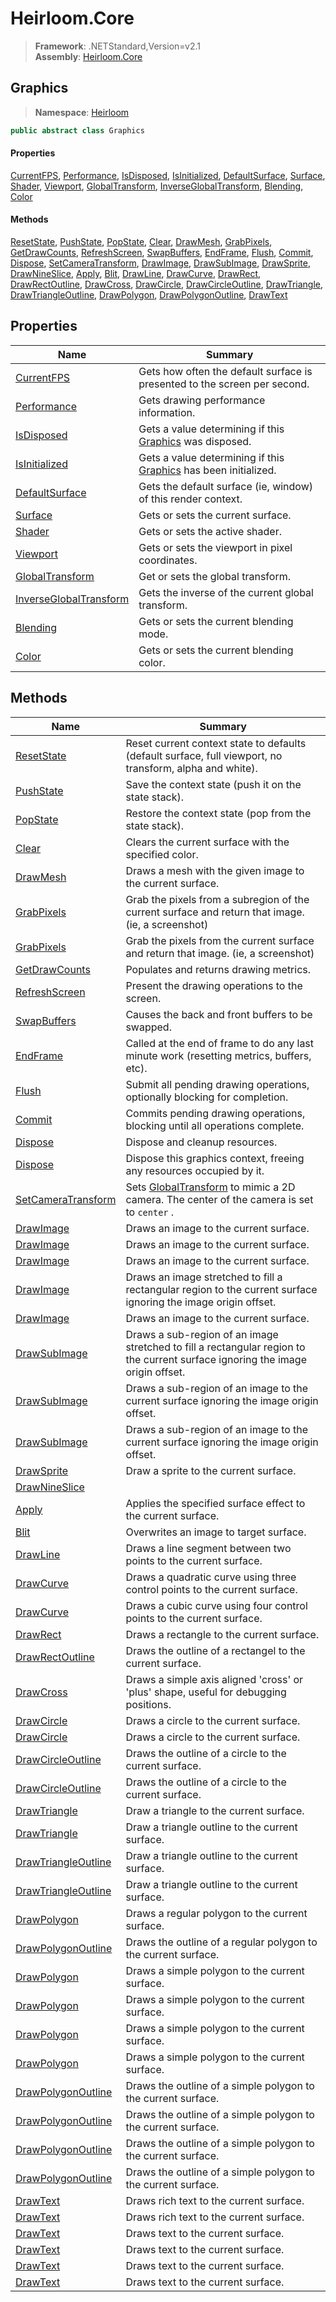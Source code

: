 # Heirloom.Core

> **Framework**: .NETStandard,Version=v2.1  
> **Assembly**: [Heirloom.Core][0]  

## Graphics

> **Namespace**: [Heirloom][0]  

```cs
public abstract class Graphics
```

#### Properties

[CurrentFPS][1], [Performance][2], [IsDisposed][3], [IsInitialized][4], [DefaultSurface][5], [Surface][6], [Shader][7], [Viewport][8], [GlobalTransform][9], [InverseGlobalTransform][10], [Blending][11], [Color][12]

#### Methods

[ResetState][13], [PushState][14], [PopState][15], [Clear][16], [DrawMesh][17], [GrabPixels][18], [GetDrawCounts][19], [RefreshScreen][20], [SwapBuffers][21], [EndFrame][22], [Flush][23], [Commit][24], [Dispose][25], [SetCameraTransform][26], [DrawImage][27], [DrawSubImage][28], [DrawSprite][29], [DrawNineSlice][30], [Apply][31], [Blit][32], [DrawLine][33], [DrawCurve][34], [DrawRect][35], [DrawRectOutline][36], [DrawCross][37], [DrawCircle][38], [DrawCircleOutline][39], [DrawTriangle][40], [DrawTriangleOutline][41], [DrawPolygon][42], [DrawPolygonOutline][43], [DrawText][44]

## Properties

| Name                         | Summary                                                                   |
|------------------------------|---------------------------------------------------------------------------|
| [CurrentFPS][1]              | Gets how often the default surface is presented to the screen per second. |
| [Performance][2]             | Gets drawing performance information.                                     |
| [IsDisposed][3]              | Gets a value determining if this [Graphics][45] was disposed.             |
| [IsInitialized][4]           | Gets a value determining if this [Graphics][45] has been initialized.     |
| [DefaultSurface][5]          | Gets the default surface (ie, window) of this render context.             |
| [Surface][6]                 | Gets or sets the current surface.                                         |
| [Shader][7]                  | Gets or sets the active shader.                                           |
| [Viewport][8]                | Gets or sets the viewport in pixel coordinates.                           |
| [GlobalTransform][9]         | Get or sets the global transform.                                         |
| [InverseGlobalTransform][10] | Gets the inverse of the current global transform.                         |
| [Blending][11]               | Gets or sets the current blending mode.                                   |
| [Color][12]                  | Gets or sets the current blending color.                                  |

## Methods

| Name                      | Summary                                                                                                                        |
|---------------------------|--------------------------------------------------------------------------------------------------------------------------------|
| [ResetState][13]          | Reset current context state to defaults (default surface, full viewport, no transform, alpha and white).                       |
| [PushState][14]           | Save the context state (push it on the state stack).                                                                           |
| [PopState][15]            | Restore the context state (pop from the state stack).                                                                          |
| [Clear][16]               | Clears the current surface with the specified color.                                                                           |
| [DrawMesh][17]            | Draws a mesh with the given image to the current surface.                                                                      |
| [GrabPixels][18]          | Grab the pixels from a subregion of the current surface and return that image. (ie, a screenshot)                              |
| [GrabPixels][18]          | Grab the pixels from the current surface and return that image. (ie, a screenshot)                                             |
| [GetDrawCounts][19]       | Populates and returns drawing metrics.                                                                                         |
| [RefreshScreen][20]       | Present the drawing operations to the screen.                                                                                  |
| [SwapBuffers][21]         | Causes the back and front buffers to be swapped.                                                                               |
| [EndFrame][22]            | Called at the end of frame to do any last minute work (resetting metrics, buffers, etc).                                       |
| [Flush][23]               | Submit all pending drawing operations, optionally blocking for completion.                                                     |
| [Commit][24]              | Commits pending drawing operations, blocking until all operations complete.                                                    |
| [Dispose][25]             | Dispose and cleanup resources.                                                                                                 |
| [Dispose][25]             | Dispose this graphics context, freeing any resources occupied by it.                                                           |
| [SetCameraTransform][26]  | Sets [GlobalTransform][9] to mimic a 2D camera. The center of the camera is set to `center` .                                  |
| [DrawImage][27]           | Draws an image to the current surface.                                                                                         |
| [DrawImage][27]           | Draws an image to the current surface.                                                                                         |
| [DrawImage][27]           | Draws an image to the current surface.                                                                                         |
| [DrawImage][27]           | Draws an image stretched to fill a rectangular region to the current surface ignoring the image origin offset.                 |
| [DrawImage][27]           | Draws an image to the current surface.                                                                                         |
| [DrawSubImage][28]        | Draws a sub-region of an image stretched to fill a rectangular region to the current surface ignoring the image origin offset. |
| [DrawSubImage][28]        | Draws a sub-region of an image to the current surface ignoring the image origin offset.                                        |
| [DrawSubImage][28]        | Draws a sub-region of an image to the current surface ignoring the image origin offset.                                        |
| [DrawSprite][29]          | Draw a sprite to the current surface.                                                                                          |
| [DrawNineSlice][30]       |                                                                                                                                |
| [Apply][31]               | Applies the specified surface effect to the current surface.                                                                   |
| [Blit][32]                | Overwrites an image to target surface.                                                                                         |
| [DrawLine][33]            | Draws a line segment between two points to the current surface.                                                                |
| [DrawCurve][34]           | Draws a quadratic curve using three control points to the current surface.                                                     |
| [DrawCurve][34]           | Draws a cubic curve using four control points to the current surface.                                                          |
| [DrawRect][35]            | Draws a rectangle to the current surface.                                                                                      |
| [DrawRectOutline][36]     | Draws the outline of a rectangel to the current surface.                                                                       |
| [DrawCross][37]           | Draws a simple axis aligned 'cross' or 'plus' shape, useful for debugging positions.                                           |
| [DrawCircle][38]          | Draws a circle to the current surface.                                                                                         |
| [DrawCircle][38]          | Draws a circle to the current surface.                                                                                         |
| [DrawCircleOutline][39]   | Draws the outline of a circle to the current surface.                                                                          |
| [DrawCircleOutline][39]   | Draws the outline of a circle to the current surface.                                                                          |
| [DrawTriangle][40]        | Draw a triangle to the current surface.                                                                                        |
| [DrawTriangle][40]        | Draw a triangle outline to the current surface.                                                                                |
| [DrawTriangleOutline][41] | Draw a triangle outline to the current surface.                                                                                |
| [DrawTriangleOutline][41] | Draw a triangle outline to the current surface.                                                                                |
| [DrawPolygon][42]         | Draws a regular polygon to the current surface.                                                                                |
| [DrawPolygonOutline][43]  | Draws the outline of a regular polygon to the current surface.                                                                 |
| [DrawPolygon][42]         | Draws a simple polygon to the current surface.                                                                                 |
| [DrawPolygon][42]         | Draws a simple polygon to the current surface.                                                                                 |
| [DrawPolygon][42]         | Draws a simple polygon to the current surface.                                                                                 |
| [DrawPolygon][42]         | Draws a simple polygon to the current surface.                                                                                 |
| [DrawPolygonOutline][43]  | Draws the outline of a simple polygon to the current surface.                                                                  |
| [DrawPolygonOutline][43]  | Draws the outline of a simple polygon to the current surface.                                                                  |
| [DrawPolygonOutline][43]  | Draws the outline of a simple polygon to the current surface.                                                                  |
| [DrawPolygonOutline][43]  | Draws the outline of a simple polygon to the current surface.                                                                  |
| [DrawText][44]            | Draws rich text to the current surface.                                                                                        |
| [DrawText][44]            | Draws rich text to the current surface.                                                                                        |
| [DrawText][44]            | Draws text to the current surface.                                                                                             |
| [DrawText][44]            | Draws text to the current surface.                                                                                             |
| [DrawText][44]            | Draws text to the current surface.                                                                                             |
| [DrawText][44]            | Draws text to the current surface.                                                                                             |

[0]: ../Heirloom.Core.md
[1]: Heirloom.Graphics.CurrentFPS.md
[2]: Heirloom.Graphics.Performance.md
[3]: Heirloom.Graphics.IsDisposed.md
[4]: Heirloom.Graphics.IsInitialized.md
[5]: Heirloom.Graphics.DefaultSurface.md
[6]: Heirloom.Graphics.Surface.md
[7]: Heirloom.Graphics.Shader.md
[8]: Heirloom.Graphics.Viewport.md
[9]: Heirloom.Graphics.GlobalTransform.md
[10]: Heirloom.Graphics.InverseGlobalTransform.md
[11]: Heirloom.Graphics.Blending.md
[12]: Heirloom.Graphics.Color.md
[13]: Heirloom.Graphics.ResetState.md
[14]: Heirloom.Graphics.PushState.md
[15]: Heirloom.Graphics.PopState.md
[16]: Heirloom.Graphics.Clear.md
[17]: Heirloom.Graphics.DrawMesh.md
[18]: Heirloom.Graphics.GrabPixels.md
[19]: Heirloom.Graphics.GetDrawCounts.md
[20]: Heirloom.Graphics.RefreshScreen.md
[21]: Heirloom.Graphics.SwapBuffers.md
[22]: Heirloom.Graphics.EndFrame.md
[23]: Heirloom.Graphics.Flush.md
[24]: Heirloom.Graphics.Commit.md
[25]: Heirloom.Graphics.Dispose.md
[26]: Heirloom.Graphics.SetCameraTransform.md
[27]: Heirloom.Graphics.DrawImage.md
[28]: Heirloom.Graphics.DrawSubImage.md
[29]: Heirloom.Graphics.DrawSprite.md
[30]: Heirloom.Graphics.DrawNineSlice.md
[31]: Heirloom.Graphics.Apply.md
[32]: Heirloom.Graphics.Blit.md
[33]: Heirloom.Graphics.DrawLine.md
[34]: Heirloom.Graphics.DrawCurve.md
[35]: Heirloom.Graphics.DrawRect.md
[36]: Heirloom.Graphics.DrawRectOutline.md
[37]: Heirloom.Graphics.DrawCross.md
[38]: Heirloom.Graphics.DrawCircle.md
[39]: Heirloom.Graphics.DrawCircleOutline.md
[40]: Heirloom.Graphics.DrawTriangle.md
[41]: Heirloom.Graphics.DrawTriangleOutline.md
[42]: Heirloom.Graphics.DrawPolygon.md
[43]: Heirloom.Graphics.DrawPolygonOutline.md
[44]: Heirloom.Graphics.DrawText.md
[45]: Heirloom.Graphics.md
